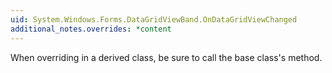 ```yaml
---
uid: System.Windows.Forms.DataGridViewBand.OnDataGridViewChanged
additional_notes.overrides: *content
---
```


<p>When overriding <xref href="System.Windows.Forms.DataGridViewBand.OnDataGridViewChanged"></xref> in a derived class, be sure to call the base class's <xref href="System.Windows.Forms.DataGridViewBand.OnDataGridViewChanged"></xref> method.</p>


